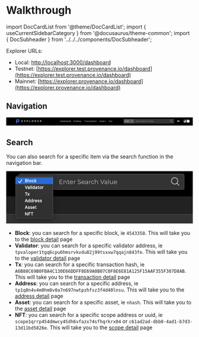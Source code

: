 # Walkthrough

import DocCardList from '@theme/DocCardList';
import { useCurrentSidebarCategory } from '@docusaurus/theme-common';
import { DocSubheader } from '../../../components/DocSubheader';

<DocSubheader text="What is presented in the Explorer UI" />

Explorer URLs:

- Local: [http://localhost:3000/dashboard](http://localhost:3000/dashboard)
- Testnet: [https://explorer.test.provenance.io/dashboard](https://explorer.test.provenance.io/dashboard)
- Mainnet: [https://explorer.provenance.io/dashboard](https://explorer.provenance.io/dashboard)

## Navigation

![The navigation bar](/img/navigation.png)

<DocCardList items={useCurrentSidebarCategory().items} />

## Search

You can also search for a specific item via the search function in the navigation bar.

![Search function](/img/explorer/search.png)

- **Block**: you can search for a specific block, ie `4543350`. This will take you to the [block detail](dashboard/blocks.md#detail) page
- **Validator**: you can search for a specific validator address, ie `tpvaloper1tgq6cpu6hmsrvkvdu82j99tsxxw7qqajn843fe`. This will take you to the [validator detail](staking-validators/validator-details.md) page&#x20;
- **Tx**: you can search for a specific transaction hash, ie `A6B88C69B0FBA4C130E66DDFF8E69A0B07C0F8E6E81A125F15AAF355F307D8AB`. This will take you to the [transaction detail](transactions.md#detail) page&#x20;
- **Address**: you can search for a specific address, ie `tp1q8n4v4m0hm8v0a7n697nwtpzhfsz3f4d40lnsu`. This will take you to the [address detail](account-address.md) page&#x20;
- **Asset**: you can search for a specific asset, ie `nhash`. This will take you to the [asset detail](assets.md) page&#x20;
- **NFT**: you can search for a specific scope address or uuid, ie `scope1qrrp454dmwcy45dh6vfazx74sfhqrkrx04` or `c61ad2ad-dbb0-4ad1-b7d3-13d11bd5826e`. This will take you to the [scope detail](forthcoming/nfts.md) page
